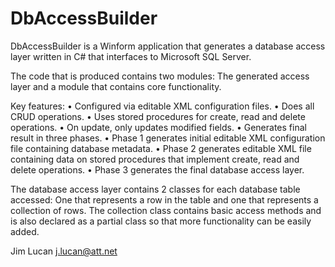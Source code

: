 # DbAccessBuilder
DbAccessBuilder is a Winform application that generates a database access layer written in C# that interfaces to Microsoft SQL Server.

The code that is produced contains two modules: The generated access layer and a module that contains core functionality.

Key features:
• Configured via editable XML configuration files.
• Does all CRUD operations.
• Uses stored procedures for create, read and delete operations.
• On update, only updates modified fields.
• Generates final result in three phases.
• Phase 1 generates initial editable XML configuration file containing database metadata.
• Phase 2 generates editable XML file containing data on stored procedures that implement create, read and delete operations.
• Phase 3 generates the final database access layer.

The database access layer contains 2 classes for each database table accessed: One that represents a row in the table and one that represents a collection of rows. The collection class contains basic access methods and is also declared as a partial class so that more functionality can be easily added.

Jim Lucan
j.lucan@att.net

